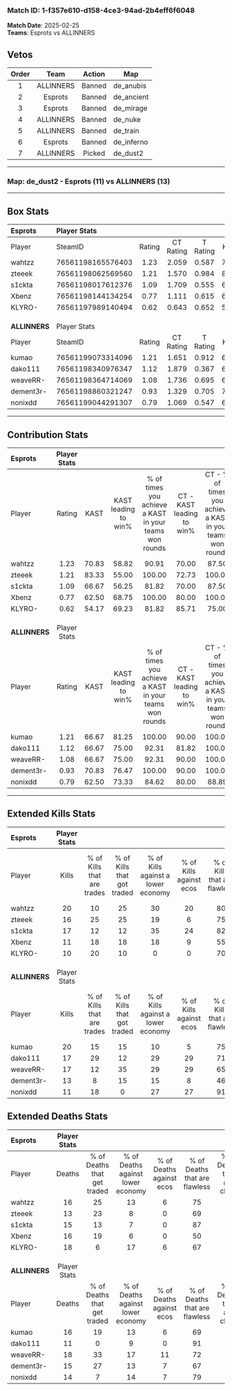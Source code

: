 ### Match ID: 1-f357e610-d158-4ce3-94ad-2b4eff6f6048  
**Match Date**: 2025-02-25  
**Teams**: Esprots vs ALLINNERS  

## Vetos  

| Order | Team | Action | Map |
| :---: | :--: | :----: | --- |
| 1 | ALLINNERS | Banned | de_anubis |
| 2 | Esprots | Banned | de_ancient |
| 3 | Esprots | Banned | de_mirage |
| 4 | ALLINNERS | Banned | de_nuke |
| 5 | ALLINNERS | Banned | de_train |
| 6 | Esprots | Banned | de_inferno |
| 7 | ALLINNERS | Picked | de_dust2 |

---  

### **Map**: de_dust2 - Esprots (11) vs ALLINNERS (13)  
---  

## Box Stats  

| **Esprots**   | Player Stats      |        |           |          |       |      |       |         |        |      |     |
| :- | :- | :-: | :-: | :-: | :-: | :-: | :-: | :-: | :-: | :-: | :-: |
| Player        | SteamID           | Rating | CT Rating | T Rating | KAST  | ADR  | Kills | Assists | Deaths | K/D  | HS% |
| wahtzz        | 76561198165576403 |  1.23  |   2.059   |  0.587   | 70.83 | 83.8 |  20   |    5    |   16   | 1.25 | 55  |
| zteeek        | 76561198062569560 |  1.21  |   1.570   |  0.984   | 83.33 | 65.7 |  16   |   10    |   13   | 1.23 | 62  |
| s1ckta        | 76561198017612376 |  1.09  |   1.709   |  0.555   | 66.67 | 77.3 |  17   |    3    |   15   | 1.13 | 47  |
| Xbenz         | 76561198144134254 |  0.77  |   1.111   |  0.615   | 62.50 | 61.0 |  11   |    3    |   16   | 0.69 | 63  |
| KLYRO-        | 76561197989140494 |  0.62  |   0.643   |  0.652   | 54.17 | 54.9 |  10   |    6    |   18   | 0.56 | 80  |
|               |                   |        |           |          |       |      |       |         |        |      |     |
|               |                   |        |           |          |       |      |       |         |        |      |     |
|               |                   |        |           |          |       |      |       |         |        |      |     |
| **ALLINNERS** | Player Stats      |        |           |          |       |      |       |         |        |      |     |
| Player        | SteamID           | Rating | CT Rating | T Rating | KAST  | ADR  | Kills | Assists | Deaths | K/D  | HS% |
| kumao         | 76561199073314096 |  1.21  |   1.651   |  0.912   | 66.67 | 89.0 |  20   |    4    |   16   | 1.25 | 60  |
| dako111       | 76561198340976347 |  1.12  |   1.879   |  0.367   | 66.67 | 61.9 |  17   |    2    |   11   | 1.55 | 76  |
| weaveRR-      | 76561198364714069 |  1.08  |   1.736   |  0.695   | 66.67 | 92.8 |  17   |    6    |   18   | 0.94 | 70  |
| dement3r-     | 76561198860321247 |  0.93  |   1.329   |  0.705   | 70.83 | 63.2 |  13   |    3    |   15   | 0.87 | 53  |
| nonixdd       | 76561199044291307 |  0.79  |   1.069   |  0.547   | 62.50 | 53.2 |  11   |    3    |   14   | 0.79 | 18  |
---  

## Contribution Stats  

| **Esprots**   | Player Stats |       |                      |                                                        |                           |                                                             |                          |                                                            |
| :- | :-: | :-: | :-: | :-: | :-: | :-: | :-: | :-: |
| Player        |    Rating    | KAST  | KAST leading to win% | % of times you achieve a KAST in your teams won rounds | CT - KAST leading to win% | CT - % of times you achieve a KAST in your teams won rounds | T - KAST leading to win% | T - % of times you achieve a KAST in your teams won rounds |
| wahtzz        |     1.23     | 70.83 |        58.82         |                         90.91                          |           70.00           |                            87.50                            |          42.86           |                           100.00                           |
| zteeek        |     1.21     | 83.33 |        55.00         |                         100.00                         |           72.73           |                           100.00                            |          33.33           |                           100.00                           |
| s1ckta        |     1.09     | 66.67 |        56.25         |                         81.82                          |           70.00           |                            87.50                            |          33.33           |                           66.67                            |
| Xbenz         |     0.77     | 62.50 |        68.75         |                         100.00                         |           80.00           |                           100.00                            |          50.00           |                           100.00                           |
| KLYRO-        |     0.62     | 54.17 |        69.23         |                         81.82                          |           85.71           |                            75.00                            |          50.00           |                           100.00                           |
|               |              |       |                      |                                                        |                           |                                                             |                          |                                                            |
|               |              |       |                      |                                                        |                           |                                                             |                          |                                                            |
|               |              |       |                      |                                                        |                           |                                                             |                          |                                                            |
| **ALLINNERS** | Player Stats |       |                      |                                                        |                           |                                                             |                          |                                                            |
| Player        |    Rating    | KAST  | KAST leading to win% | % of times you achieve a KAST in your teams won rounds | CT - KAST leading to win% | CT - % of times you achieve a KAST in your teams won rounds | T - KAST leading to win% | T - % of times you achieve a KAST in your teams won rounds |
| kumao         |     1.21     | 66.67 |        81.25         |                         100.00                         |           90.00           |                           100.00                            |          66.67           |                           100.00                           |
| dako111       |     1.12     | 66.67 |        75.00         |                         92.31                          |           81.82           |                           100.00                            |          60.00           |                           75.00                            |
| weaveRR-      |     1.08     | 66.67 |        75.00         |                         92.31                          |           90.00           |                           100.00                            |          50.00           |                           75.00                            |
| dement3r-     |     0.93     | 70.83 |        76.47         |                         100.00                         |           90.00           |                           100.00                            |          57.14           |                           100.00                           |
| nonixdd       |     0.79     | 62.50 |        73.33         |                         84.62                          |           80.00           |                            88.89                            |          60.00           |                           75.00                            |
---  

## Extended Kills Stats  

| **Esprots**   | Player Stats |                            |                            |                                    |                         |                              |                                 |                                       |                    |           |
| :- | :-: | :-: | :-: | :-: | :-: | :-: | :-: | :-: | :-: | :-: |
| Player        |    Kills     | % of Kills that are trades | % of Kills that got traded | % of Kills against a lower economy | % of Kills against ecos | % of Kills that are flawless | % of Kills that are close duels | % of Kills that are assisted by flash | Pistol Round Kills | AWP Kills |
| wahtzz        |      20      |             10             |             25             |                 30                 |           20            |              80              |               15                |                   5                   |         6          |     0     |
| zteeek        |      16      |             25             |             25             |                 19                 |            6            |              75              |                0                |                   0                   |         0          |     1     |
| s1ckta        |      17      |             12             |             12             |                 35                 |           24            |              82              |                0                |                  12                   |         0          |     0     |
| Xbenz         |      11      |             18             |             18             |                 18                 |            9            |              55              |                9                |                   9                   |         0          |     1     |
| KLYRO-        |      10      |             20             |             10             |                 0                  |            0            |              70              |                0                |                  10                   |         0          |     1     |
|               |              |                            |                            |                                    |                         |                              |                                 |                                       |                    |           |
|               |              |                            |                            |                                    |                         |                              |                                 |                                       |                    |           |
|               |              |                            |                            |                                    |                         |                              |                                 |                                       |                    |           |
| **ALLINNERS** | Player Stats |                            |                            |                                    |                         |                              |                                 |                                       |                    |           |
| Player        |    Kills     | % of Kills that are trades | % of Kills that got traded | % of Kills against a lower economy | % of Kills against ecos | % of Kills that are flawless | % of Kills that are close duels | % of Kills that are assisted by flash | Pistol Round Kills | AWP Kills |
| kumao         |      20      |             15             |             15             |                 10                 |            5            |              75              |                5                |                  10                   |         0          |     5     |
| dako111       |      17      |             29             |             12             |                 29                 |           29            |              71              |                6                |                   6                   |         0          |     1     |
| weaveRR-      |      17      |             12             |             35             |                 29                 |           29            |              65              |                6                |                  12                   |         0          |     1     |
| dement3r-     |      13      |             8              |             15             |                 15                 |            8            |              46              |                8                |                   8                   |         4          |     3     |
| nonixdd       |      11      |             18             |             0              |                 27                 |           27            |              91              |                0                |                   0                   |         8          |     0     |
## Extended Deaths Stats  

| **Esprots**   | Player Stats |                             |                                   |                          |                               |                            |                           |               |
| :- | :-: | :-: | :-: | :-: | :-: | :-: | :-: | :-: |
| Player        |    Deaths    | % of Deaths that get traded | % of Deaths against lower economy | % of Deaths against ecos | % of Deaths that are flawless | % of Deaths that are close | % of Deaths while blinded | Deaths to AWP |
| wahtzz        |      16      |             25              |                13                 |            6             |              75               |             6              |            19             |       4       |
| zteeek        |      13      |             23              |                 8                 |            0             |              69               |             8              |             8             |       2       |
| s1ckta        |      15      |             13              |                 7                 |            0             |              87               |             0              |             0             |       1       |
| Xbenz         |      16      |             19              |                 6                 |            0             |              50               |             6              |            13             |       1       |
| KLYRO-        |      18      |              6              |                17                 |            6             |              67               |             6              |             0             |       4       |
|               |              |                             |                                   |                          |                               |                            |                           |               |
|               |              |                             |                                   |                          |                               |                            |                           |               |
|               |              |                             |                                   |                          |                               |                            |                           |               |
| **ALLINNERS** | Player Stats |                             |                                   |                          |                               |                            |                           |               |
| Player        |    Deaths    | % of Deaths that get traded | % of Deaths against lower economy | % of Deaths against ecos | % of Deaths that are flawless | % of Deaths that are close | % of Deaths while blinded | Deaths to AWP |
| kumao         |      16      |             19              |                13                 |            6             |              69               |             0              |             6             |       2       |
| dako111       |      11      |              0              |                 9                 |            0             |              91               |             0              |            18             |       1       |
| weaveRR-      |      18      |             33              |                17                 |            11            |              72               |             11             |             6             |       1       |
| dement3r-     |      15      |             27              |                13                 |            7             |              67               |             0              |             7             |       0       |
| nonixdd       |      14      |              7              |                14                 |            7             |              79               |             14             |             0             |       2       |
